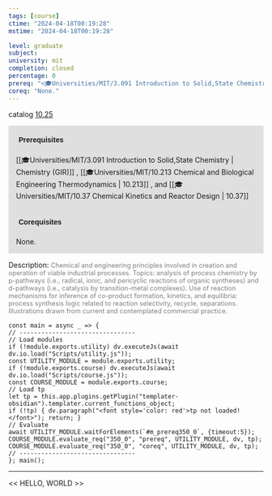 ```yaml
---
tags: [course]
ctime: "2024-04-18T00:19:28"
mstime: "2024-04-18T00:19:28"

level: graduate
subject: 
university: mit
completion: closed
percentage: 0
prereq: "<🎓Universities/MIT/3.091 Introduction to Solid,State Chemistry> , <🎓Universities/MIT/10.213 Chemical and Biological Engineering Thermodynamics> , and <🎓Universities/MIT/10.37 Chemical Kinetics and Reactor Design>"
coreq: "None."
---
```


catalog [10.25](http://student.mit.edu/catalog/m10a.html#10.25)

<span style="display: block; padding: 15px; background-color: rgb(100, 100, 100, 0.2);"><font id="m_prereq350_0" style="display: block; font-family: Arial, sans-serif; font-weight: bold; padding: 5px">Prerequisites</font><br><span id="prereq350_0">[[🎓Universities/MIT/3.091 Introduction to Solid,State Chemistry | Chemistry (GIR)]] , [[🎓Universities/MIT/10.213 Chemical and Biological Engineering Thermodynamics | 10.213]] , and [[🎓Universities/MIT/10.37 Chemical Kinetics and Reactor Design | 10.37]]</span></span>
<span style="display: block; padding: 15px; background-color: rgb(100, 100, 100, 0.2);"><font id="m_coreq350_0" style="display: block; font-family: Arial, sans-serif; font-weight: bold; padding: 5px">Corequisites</font><br><span id="coreq350_0">None.</span></span>

<font style="">Description:</font>
<font style="color: grey; font-size: 0.8rem;">Chemical and engineering principles involved in creation and operation of viable industrial processes. Topics: analysis of process chemistry by p-pathways (i.e., radical, ionic, and pericyclic reactions of organic syntheses) and d-pathways (i.e., catalysis by transition-metal complexes). Use of reaction mechanisms for inference of co-product formation, kinetics, and equilibria: process synthesis logic related to reaction selectivity, recycle, separations. Illustrations drawn from current and contemplated commercial practice.</font>

```dataviewjs
const main = async _ => {
// --------------------------------
// Load modules
if (!module.exports.utility) dv.executeJs(await dv.io.load("Scripts/utility.js"));
const UTILITY_MODULE = module.exports.utility;
if (!module.exports.course) dv.executeJs(await dv.io.load("Scripts/course.js"));
const COURSE_MODULE = module.exports.course;
// Load tp
let tp = this.app.plugins.getPlugin("templater-obsidian").templater.current_functions_object;
if (!tp) { dv.paragraph("<font style='color: red'>tp not loaded!</font>"); return; }
// Evaluate
await UTILITY_MODULE.waitForElements(`#m_prereq350_0`, {timeout:5});
COURSE_MODULE.evaluate_req("350_0", "prereq", UTILITY_MODULE, dv, tp);
COURSE_MODULE.evaluate_req("350_0", "coreq", UTILITY_MODULE, dv, tp);
// --------------------------------
}; main();
```

---

<< HELLO, WORLD >>
